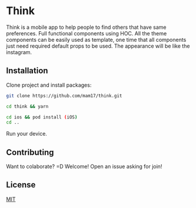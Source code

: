 # Think

Think is a mobile app to help people to find others that have same preferences. Full functional components using HOC.  All the theme components can be easily used as template, one time that all components just need required default props to be used.
The appearance will be like the instagram.

## Installation

Clone project and install packages:

```bash
git clone https://github.com/mam17/think.git
```
```bash
cd think && yarn
```
```bash
cd ios && pod install (iOS)
cd ..
```


Run your device.



## Contributing
Want to colaborate? =D Welcome! Open an issue asking for join!

## License
[MIT](https://choosealicense.com/licenses/mit/)
